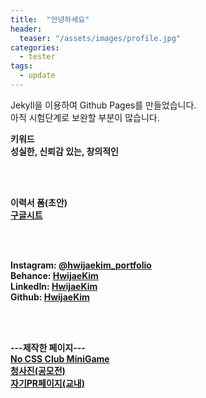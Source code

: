 ```yaml
---
title:  "안녕하세요"
header:
  teaser: "/assets/images/profile.jpg"
categories: 
  - tester
tags:
  - update
---
```


Jekyll을 이용하여 Github Pages를 만들었습니다. <br>
아직 시험단계로 보완할 부분이 많습니다.

<b>키워드<b> <br>
성실한, 신뢰감 있는, 창의적인

<br><br>

이력서 폼(초안) <br>
[구글시트][googlesheet]

<br><br>

Instagram: [@hwijaekim_portfolio][instagram-portfolio] <br>
Behance: [HwijaeKim][behance] <br>
LinkedIn: [HwijaeKim][linkedin] <br>
Github: [HwijaeKim][github] <br>

<br><br>

---제작한 페이지--- <br>
[No CSS Club MiniGame][nocssclub] <br>
[청사진(공모전)][blueprint] <br>
[자기PR페이지(교내)][unionpt]


[instagram-portfolio]: https://instagram.com/hwijae_portfolio
[behance]: https://www.behance.net/hwijaekim
[linkedin]: https://www.linkedin.com/in/hwijaekim/
[github]: https://github.com/HwijaeKim

[nocssclub]: https://hwijaekim.github.io/nocssclub_minigame
[blueprint]: https://hwijaekim.github.io/blueprint2024
[unionpt]: https://hwijaekim.github.io/unionpt.github.io

[googlesheet]: https://docs.google.com/spreadsheets/d/16iekyjOCZ4u5HfsAWDzgVfGrRHkdvQHLVTnzvRlXRsc/edit?gid=0#gid=0